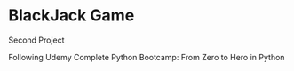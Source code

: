 <h1>BlackJack Game</h1>

Second Project

Following Udemy Complete Python Bootcamp: From Zero to Hero in Python
